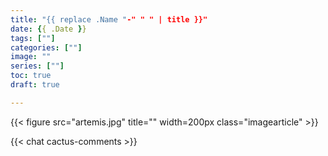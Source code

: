 ```yaml
---
title: "{{ replace .Name "-" " " | title }}"
date: {{ .Date }}
tags: [""]
categories: [""]
image: ""
series: [""]
toc: true
draft: true

---
```


{{< figure src="artemis.jpg" title="" width=200px class="imagearticle" >}}




{{< chat cactus-comments >}}
